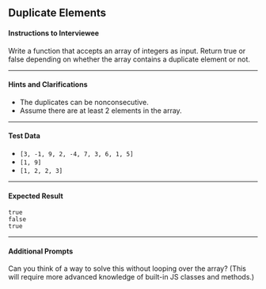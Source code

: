## Duplicate Elements

#### Instructions to Interviewee
Write a function that accepts an array of integers as input. Return true or false depending on whether the array contains a duplicate element or not.

---
#### Hints and Clarifications
- The duplicates can be nonconsecutive.
- Assume there are at least 2 elements in the array.

---
#### Test Data
- `[3, -1, 9, 2, -4, 7, 3, 6, 1, 5]`
- `[1, 9]`
- `[1, 2, 2, 3]`

---
#### Expected Result
```
true
false
true
```

---
#### Additional Prompts
Can you think of a way to solve this without looping over the array? (This will require more advanced knowledge of built-in JS classes and methods.)
